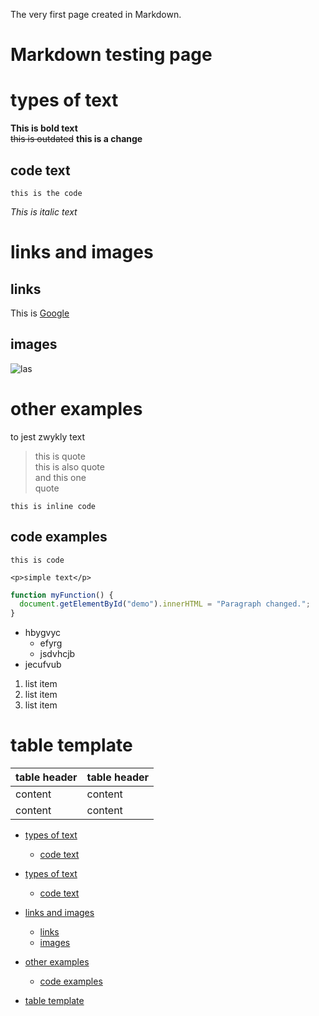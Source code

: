 <!-- Example for normal text -->
The very first page created in Markdown.
<!-- Example for title -->
Markdown testing page
================
<!-- Here comes the TOC -->

<!-- Example of paragraph of text -->

<!-- Example of another paragraph -->

<!-- Example for Bold -->
# types of text
**This is bold text**   
~~this is outdated~~
**this is a change**
## code text
```this is the code```
<!-- Example for Italic  -->
*This is italic text*
<!-- Example for Links -->
# links and images

## links

This is [Google](http://google.com)
<!-- Example for Images -->
## images

![las](las.jpg)
<!-- Example for linking to another file-->

<!-- Example for Headers -->
# other examples
to jest zwykly text
<!-- Just text with equation -->
> this is quote  
> this is also quote  
> and this one  
> quote

<!-- Example for inline code -->
``` this is inline code ```
<!-- A block of code -->
## code examples
```
this is code
```
```
<p>simple text</p>
```  

``` Javascript
function myFunction() {
  document.getElementById("demo").innerHTML = "Paragraph changed.";
}
```

<!-- Example for Quote -->


<!-- Example for Bullet List -->

* hbygvyc
  * efyrg
  * jsdvhcjb
* jecufvub

<!-- Example for Numbered List -->

1. list item
2.  list item
3. list item

<!-- Example for Tables -->
# table template

| table header | table header |
| ------------ | ------------ |
| content | content |
| content | content |

<!-- Paragraph after table -->
<!--table of content-->
- [types of text](#types-of-text)
  - [code text](#code-text)


- [types of text](#types-of-text)
  - [code text](#code-text)
- [links and images](#links-and-images)
  - [links](#links)
  - [images](#images)
- [other examples](#other-examples)
  - [code examples](#code-examples)
- [table template](#table-template)
